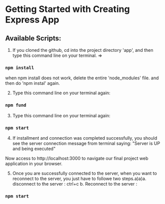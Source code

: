 # Getting Started with Creating Express App



## Available Scripts: 
1. If you cloned the github, 
cd into the project directory 'app', and then type this command line on your terminal.
=>
### `npm install`
when npm install does not work, delete the entire 'node_modules' file.
and then do 'npm instal' again.


2. Type this command line on your terminal again: 

### `npm fund`

3. Type this command line on your terminal again: 

### `npm start`

4. If installment and connection was completed successfully,
you should see the server connection message from terminal saying: 
"Server is UP and being executed"

Now access to 
http://localhost:3000 
to navigate our final project web application in your browser.




5. Once you are  successfully connected to the server,
when you want to reconnect to the server, you just have to followe two steps.a)a)a. disconnect to the server : 
 ctrl+c 
b. Reconnect to the server : 
### `npm start`







